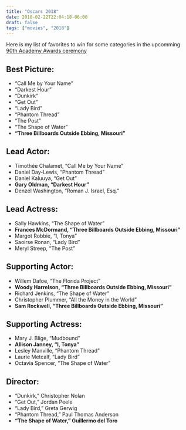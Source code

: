 ```yaml
---
title: "Oscars 2018"
date: 2018-02-22T22:04:18-06:00
draft: false
tags: ["movies", "2018"] 
---
```


Here is my list of favorites to win for some categories in the upcomming [90th Academy Awards ceremony](https://www.oscars.org/oscars/ceremonies/2018) 

## Best Picture:

  * “Call Me by Your Name”
  * “Darkest Hour”
  * “Dunkirk”
  * “Get Out”
  * “Lady Bird”
  * “Phantom Thread”
  * “The Post”
  * “The Shape of Water”
  * __“Three Billboards Outside Ebbing, Missouri”__

## Lead Actor:

  * Timothée Chalamet, “Call Me by Your Name”
  * Daniel Day-Lewis, “Phantom Thread”
  * Daniel Kaluuya, “Get Out”
  * __Gary Oldman, “Darkest Hour”__
  * Denzel Washington, “Roman J. Israel, Esq.”

## Lead Actress:

  * Sally Hawkins, “The Shape of Water”
  * __Frances McDormand, “Three Billboards Outside Ebbing, Missouri”__
  * Margot Robbie, “I, Tonya”
  * Saoirse Ronan, “Lady Bird”
  * Meryl Streep, “The Post”

## Supporting Actor:

  * Willem Dafoe, “The Florida Project”
  * __Woody Harrelson, “Three Billboards Outside Ebbing, Missouri”__
  * Richard Jenkins, “The Shape of Water”
  * Christopher Plummer, “All the Money in the World”
  * __Sam Rockwell, “Three Billboards Outside Ebbing, Missouri”__

## Supporting Actress:

  * Mary J. Blige, “Mudbound”
  * __Allison Janney, “I, Tonya”__
  * Lesley Manville, “Phantom Thread”
  * Laurie Metcalf, “Lady Bird”
  * Octavia Spencer, “The Shape of Water”

## Director:

  * “Dunkirk,” Christopher Nolan
  * “Get Out,” Jordan Peele
  * “Lady Bird,” Greta Gerwig
  * “Phantom Thread,” Paul Thomas Anderson
  * __“The Shape of Water,” Guillermo del Toro__
